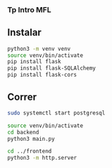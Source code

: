### Tp Intro MFL

## Instalar

```bash
python3 -m venv venv
source venv/bin/activate
pip install flask
pip install flask-SQLAlchemy
pip install flask-cors
```

## Correr

```bash
sudo systemctl start postgresql

source venv/bin/activate
cd backend
python3 main.py

cd ../frontend
python3 -m http.server


```